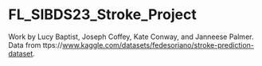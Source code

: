 # FL_SIBDS23_Stroke_Project
Work by Lucy Baptist, Joseph Coffey, Kate Conway, and Janneese Palmer. Data from ttps://www.kaggle.com/datasets/fedesoriano/stroke-prediction-dataset.
